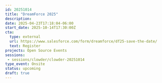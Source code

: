 ```yaml
---
id: 20251014
title: "DreamForce 2025"
description: 
date: 2025-04-23T17:18:04-06:00
start_date: 2025-10-14T17:30:00Z
cta: 
  type: external
  url: https://www.salesforce.com/form/dreamforce/df25-save-the-date/
  text: Register
projects: Open Source Events
sessions: 
 - sessions/clowder/clowder-20251014
type_event: Onsite
status: upcoming
draft: true
---
```




